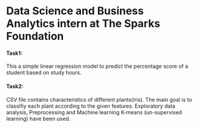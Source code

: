 # Data Science and Business Analytics intern at The Sparks Foundation 
#### Task1:
This a simple linear regression model to predict the percentage score of a student based on study hours.
#### Task2:
CSV file contains characteristics of different plants(iris). The main goal is to classifiy each plant according to the given features.
Exploratory data analysis, Preprocessing and Machine learning K-means (un-supervised learning) have been used.
